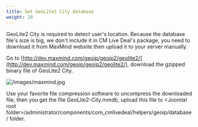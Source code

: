 ```yaml
---
title: Get GeoLite2 City database
weight: 20
---
```

GeoLite2 City is required to detect user's location. Because the database file's size is big, we don't include it in CM Live Deal's package, you need to download it from MaxMind website then upload it to your server manually.

Go to [http://dev.maxmind.com/geoip/geoip2/geolite2/](http://dev.maxmind.com/geoip/geoip2/geolite2/), download the gzipped binary file of GeoLite2 City.

![/images/maxmind.jpg](/images/maxmind.jpg)

Use your favorite file compression software to uncompress the downloaded file, then you get the file GeoLite2-City.mmdb, upload this file to <Joomla! root folder>/administrator/components/com\_cmlivedeal/helpers/geoip/database/ folder.